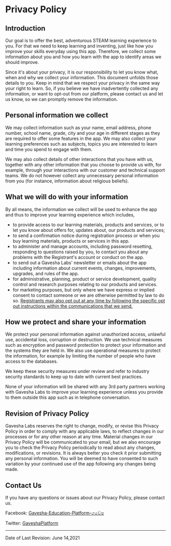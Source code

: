 # Privacy Policy

## Introduction
Our goal is to offer the best, adventurous STEAM learning experience to you. 
For that we need to keep learning and inventing, just like how you improve your skills everyday using this app. 
Therefore, we collect some information about you and how you learn with the app to identify areas we should improve.

Since it's about your privacy, it is our responsibility to let you know what, when and why we collect your information. 
This document unfolds those details to you. Keep in mind that we respect your privacy in the same way your right to learn. 
So, if you believe we have inadvertently collected any information, or want to opt-out from our platform, 
please contact us and let us know, so we can promptly remove the information.

## Personal information we collect
We may collect information such as your name, email address, phone number, school name, grade, city and your age in different 
stages as they are required to offer some features in the app. 
We may also collect your learning preferences such as subjects, topics you are interested to learn and time you spend to engage with them.

We may also collect details of other interactions that you have with us, together with any other information that you 
choose to provide us with, for example, through your interactions with our customer and technical support teams. 
We do not however collect any unnecessary personal information from you (for instance, information about religious beliefs).

## What we will do with your information
By all means, the information we collect will be used to enhance the app and thus to improve your learning experience which includes,

- to provide access to our learning materials, products and services, or to let you know about offers for, 
updates about, our products and services;
- to send a confirmation notice during registration process or when you buy learning materials, products or services in this app.
- to administer and manage accounts, including password resetting, responding to questions raised by you, 
to contact you about any problems with the Registrant's account or conduct on the app.
- to send out a Gavesha Labs' newsletter or emails about the app including information about current events, changes, 
improvements, upgrades, and rules of the app.
- for administrative, planning, product or service development, quality control and research purposes relating to our products and services.
- for marketing purposes, but only where we have express or implied consent to contact someone or we are otherwise permitted by law to do so. 
<ins>Registrants may also opt out at any time by following the specific opt out instructions within the communications that we send.</ins>

## How we protect and share your information
We protect your personal information against unauthorized access, unlawful use, accidental loss, corruption or destruction. 
We use technical measures such as encryption and password protection to protect your information and the systems they are held in. 
We also use operational measures to protect the information, for example by limiting the number of people who have access to the databases.

We keep these security measures under review and refer to industry security standards to keep up to date with current best practices.

None of your information will be shared with any 3rd party partners working with Gavesha Labs to improve your 
learning experience unless you provide to them outside this app such as in telephone conversation.

## Revision of Privacy Policy
Gavesha Labs reserves the right to change, modify, or revise this Privacy Policy in order to comply with any applicable laws, 
to reflect changes in our processes or for any other reason at any time. Material changes in our Privacy Policy will be communicated 
to your email, but we also encourage you to check the Privacy Policy periodically to read about any changes, modifications, or revisions. 
It is always better you check it prior submitting any personal information. 
You will be deemed to have consented to such variation by your continued use of the app following any changes being made.

## Contact Us

If you have any questions or issues about our Privacy Policy, please contact us.



Facebook: [Gavesha-Education-Platform-ගවේෂ](https://www.facebook.com/Gavesha-Education-Platform-ගවේෂ-100266208438550/)

Twitter: [GaveshaPlatform](https://twitter.com/GaveshaPlatform)


---
Date of Last Revision: June 14,2021
